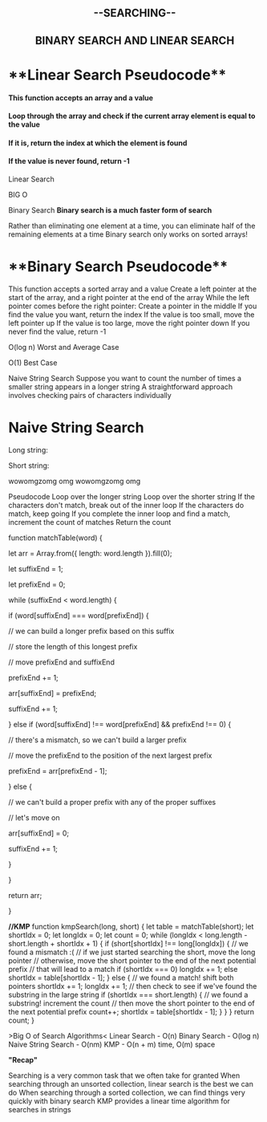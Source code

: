 <h2 align="center"> --SEARCHING-- </h1>
<h2 align="center"> BINARY SEARCH  AND  LINEAR SEARCH  </h2>

<h1>**Linear Search Pseudocode**</h1>

<h4 align="left"> This function accepts an array and a value</h4>
<h4 align="left">Loop through the array and check if the current array element is equal to the value</h4>
<h4 align="left">If it is, return the index at which the element is found</h4>
<h4 align="left">If the value is never found, return -1</h4>

<p>Linear Search</p>
<p>BIG O</p>


Binary Search
**Binary search is a much faster form of search**

Rather than eliminating one element at a time, you can eliminate half of the remaining elements at a time
Binary search only works on sorted arrays!

<h1>**Binary Search Pseudocode**</h1>
<p align="left">
This function accepts a sorted array and a value
Create a left pointer at the start of the array, and a right pointer at the end of the array
While the left pointer comes before the right pointer:
Create a pointer in the middle
If you find the value you want, return the index
If the value is too small, move the left pointer up
If the value is too large, move the right pointer down
If you never find the value, return -1
</p>

O(log n)
Worst and Average Case

O(1)
Best Case

Naive String Search
Suppose you want to count the number of times a smaller string appears in a longer string
A straightforward approach involves checking pairs of characters individually

<h1>Naive String Search</h1>
Long string:

Short string: 

wowomgzomg
omg
wowomgzomg
omg
<p align="left">
Pseudocode
Loop over the longer string
Loop over the shorter string
If the characters don't match, break out of the inner loop
If the characters do match, keep going
If you complete the inner loop and find a match, increment the count of matches
Return the count
</p>
<p align="left">
<p>function matchTable(word) {</p>
  <p>  let arr = Array.from({ length: word.length }).fill(0);</p>
   <p> let suffixEnd = 1;</p>
   <p> let prefixEnd = 0;</p>
  <p>  while (suffixEnd < word.length) {</p>
   <p>   if (word[suffixEnd] === word[prefixEnd]) {</p>
     <p>   // we can build a longer prefix based on this suffix</p>
     <p>   // store the length of this longest prefix</p>
     <p>   // move prefixEnd and suffixEnd</p>
     <p>   prefixEnd += 1;</p>
     <p>   arr[suffixEnd] = prefixEnd;</p>
     <p>   suffixEnd += 1;</p>
     <p> } else if (word[suffixEnd] !== word[prefixEnd] && prefixEnd !== 0) {</p>
       <p> // there's a mismatch, so we can't build a larger prefix</p>
       <p> // move the prefixEnd to the position of the next largest prefix</p>
        <p>prefixEnd = arr[prefixEnd - 1];</p>
      <p>} else {</p>
        <p>// we can't build a proper prefix with any of the proper suffixes</p>
        <p>// let's move on</p>
        <p>arr[suffixEnd] = 0;</p>
        <p>suffixEnd += 1;</p>
      <p>}</p>
    <p>}</p>
   <p> return arr;</p>
  <p>}</p>



 **//KMP** 
  function kmpSearch(long, short) {
    let table = matchTable(short);
    let shortIdx = 0;
    let longIdx = 0;
    let count = 0;
    while (longIdx < long.length - short.length + shortIdx + 1) {
      if (short[shortIdx] !== long[longIdx]) {
        // we found a mismatch :(
        // if we just started searching the short, move the long pointer
        // otherwise, move the short pointer to the end of the next potential prefix
        // that will lead to a match
        if (shortIdx === 0) longIdx += 1;
        else shortIdx = table[shortIdx - 1];
      } else {
        // we found a match! shift both pointers
        shortIdx += 1;
        longIdx += 1;
        // then check to see if we've found the substring in the large string
        if (shortIdx === short.length) {
          // we found a substring! increment the count
          // then move the short pointer to the end of the next potential prefix
          count++;
          shortIdx = table[shortIdx - 1];
        }
      }
    }
    return count;
  }
</p>

<p align="left">
>Big O of Search Algorithms<
Linear Search - O(n)
Binary Search - O(log n)
Naive String Search - O(nm)
KMP - O(n + m) time, O(m) space
</p>

**"Recap"**
<p align="left">
Searching is a very common task that we often take for granted
When searching through an unsorted collection, linear search is the best we can do
When searching through a sorted collection, we can find things very quickly with binary search
KMP provides a linear time algorithm for searches in strings
</p>